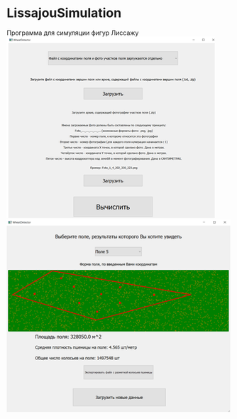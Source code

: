 # LissajouSimulation
Программа для симуляции фигур Лиссажу
![](https://github.com/Makual/predprofField/blob/main/%D0%A0%D0%B8%D1%81%D1%83%D0%BD%D0%BE%D0%BA1.png)
![](https://github.com/Makual/predprofField/blob/main/%D0%A0%D0%B8%D1%81%D1%83%D0%BD%D0%BE%D0%BA2.png)

